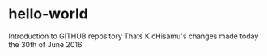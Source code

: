 # hello-world
Introduction to GITHUB repository
Thats K cHisamu's changes made today the 30th of June 2016
